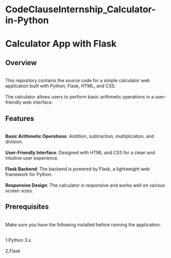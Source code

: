 # CodeClauseInternship_Calculator-in-Python

<H1>Calculator App with Flask</H1>
<H2>Overview</H2>
<br>This repository contains the source code for a simple calculator web application built with Python, Flask, HTML, and CSS. </br> 
<br>The calculator allows users to perform basic arithmetic operations in a user-friendly web interface.</br>

<H2>Features</H2>
<br><b>Basic Arithmetic Operations</b>: Addition, subtraction, multiplication, and division.</br>
<br><b>User-Friendly Interface</b>: Designed with HTML and CSS for a clean and intuitive user experience. </br>
<br><b>Flask Backend</b>: The backend is powered by Flask, a lightweight web framework for Python.</br>
<br><b>Responsive Design</b>: The calculator is responsive and works well on various screen sizes.</br>

<H2>Prerequisites</H2>
<br>Make sure you have the following installed before running the application:</br>

<br> 1.Python 3.x </br>
<br> 2.Flask </br>

